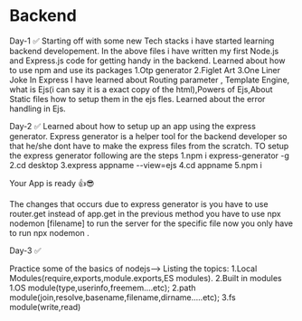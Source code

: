 # Backend
Day-1 ✅
Starting off with some new Tech stacks i have started learning backend developement.
In the above files i have written my first Node.js and Express.js code for getting handy in the backend.
Learned about how to use npm and use its packages 
1.Otp generator
2.Figlet Art
3.One Liner Joke
In Express I have learned about Routing parameter , Template Engine, what is Ejs(i can say it is a exact copy of the html),Powers of Ejs,About Static files how to setup them in the ejs fles.
Learned about the error handling in Ejs.

Day-2 ✅
Learned about how to setup up an app using the express generator.
Express generator is a helper tool for the backend developer so that he/she dont have to make the express files from the scratch.
TO setup the express generator following are the steps
1.npm i express-generator -g
2.cd desktop
3.express appname --view=ejs
4.cd appname
5.npm i

Your App is ready 👍😎

The changes that occurs due to express generator is you have to use router.get instead of app.get
in the previous method you have to use npx nodemon [filename] to run the server for the specific file now you only have to run npx nodemon .

Day-3 ✅

Practice some of the basics of nodejs-->
Listing the topics:
1.Local Modules(require,exports,module.exports,ES modules).
2.Built in modules 
    1.OS module(type,userinfo,freemem....etc);
    2.path module(join,resolve,basename,filename,dirname.....etc);
    3.fs module(write,read)

